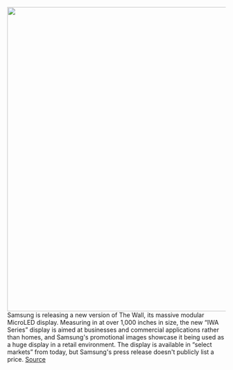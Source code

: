 <img src='https://cdn.vox-cdn.com/thumbor/j5tn4LEfnjUhqdR9nOihf6AHkGc=/0x0:2500x1667/1200x800/filters:focal(1050x634:1450x1034)/cdn.vox-cdn.com/uploads/chorus_image/image/69599595/The_Wall_R5_2.0.jpg' width='700px' /><br/>
Samsung is releasing a new version of The Wall, its massive modular MicroLED display. Measuring in at over 1,000 inches in size, the new “IWA Series” display is aimed at businesses and commercial applications rather than homes, and Samsung's promotional images showcase it being used as a huge display in a retail environment. The display is available in “select markets” from today, but Samsung's press release doesn't publicly list a price.
<a href='https://www.theverge.com/2021/7/19/22583204/samsung-the-wall-micro-led-display-business-commercial'> Source <a/>